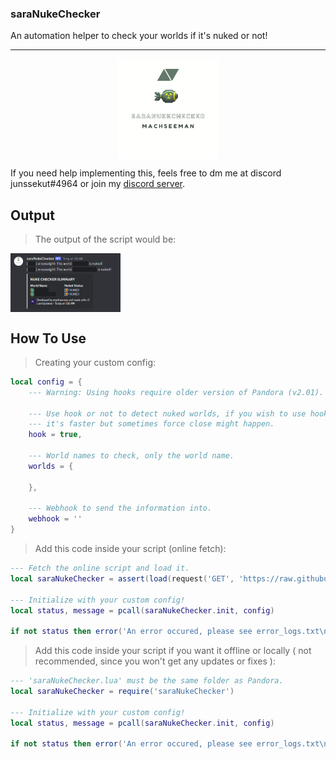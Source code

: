 ### saraNukeChecker

An automation helper to check your worlds if it's nuked or not!

---

<p align = 'center'> <img src = 'img/saraNukeChecker.png' alt = 'saraNukeChecker' width = '160' height = '160' title = 'saraNukeChecker' style = 'display: block; margin 0 auto' /> </p>

If you need help implementing this, feels free to dm me at discord junssekut#4964 or join my [discord server](https://dsc.gg/machseeman).

## Output
> The output of the script would be:

<img src = 'img/output.png' alt = 'Output' width = '35%' height = '35%' title = 'Output' style = 'display:block; margin 0' />

## How To Use

> Creating your custom config:
```lua
local config = {
    --- Warning: Using hooks require older version of Pandora (v2.01).

    --- Use hook or not to detect nuked worlds, if you wish to use hook
    --- it's faster but sometimes force close might happen.
    hook = true,

    --- World names to check, only the world name.
    worlds = {

    },

    --- Webhook to send the information into.
    webhook = ''
}
```

> Add this code inside your script (online fetch):
```lua
--- Fetch the online script and load it.
local saraNukeChecker = assert(load(request('GET', 'https://raw.githubusercontent.com/junssekut/saraNukeChecker/main/src/saraNukeChecker-src.lua'))())

--- Initialize with your custom config!
local status, message = pcall(saraNukeChecker.init, config)

if not status then error('An error occured, please see error_logs.txt\n' .. message) end
```

> Add this code inside your script if you want it offline or locally ( not recommended, since you won't get any updates or fixes ):
```lua
--- 'saraNukeChecker.lua' must be the same folder as Pandora.
local saraNukeChecker = require('saraNukeChecker')

--- Initialize with your custom config!
local status, message = pcall(saraNukeChecker.init, config)

if not status then error('An error occured, please see error_logs.txt\n' .. message) end
```
